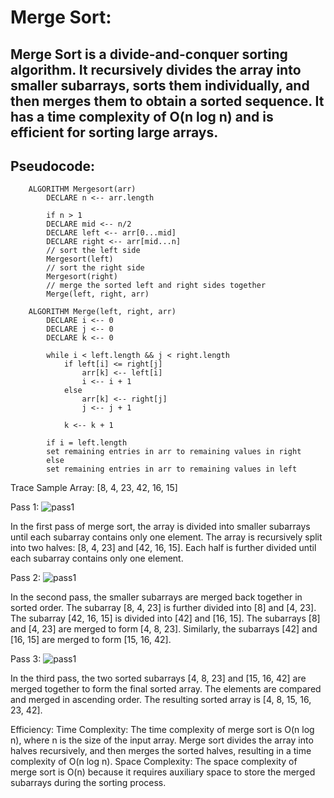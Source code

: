 # Merge Sort:

## Merge Sort is a divide-and-conquer sorting algorithm. It recursively divides the array into smaller subarrays, sorts them individually, and then merges them to obtain a sorted sequence. It has a time complexity of O(n log n) and is efficient for sorting large arrays.

## Pseudocode:
```
    ALGORITHM Mergesort(arr)
        DECLARE n <-- arr.length

        if n > 1
        DECLARE mid <-- n/2
        DECLARE left <-- arr[0...mid]
        DECLARE right <-- arr[mid...n]
        // sort the left side
        Mergesort(left)
        // sort the right side
        Mergesort(right)
        // merge the sorted left and right sides together
        Merge(left, right, arr)

    ALGORITHM Merge(left, right, arr)
        DECLARE i <-- 0
        DECLARE j <-- 0
        DECLARE k <-- 0

        while i < left.length && j < right.length
            if left[i] <= right[j]
                arr[k] <-- left[i]
                i <-- i + 1
            else
                arr[k] <-- right[j]
                j <-- j + 1

            k <-- k + 1

        if i = left.length
        set remaining entries in arr to remaining values in right
        else
        set remaining entries in arr to remaining values in left
```
Trace
Sample Array: [8, 4, 23, 42, 16, 15]

Pass 1:
![pass1](/assest/1.jpg)

In the first pass of merge sort, the array is divided into smaller subarrays until each subarray contains only one element. The array is recursively split into two halves: [8, 4, 23] and [42, 16, 15]. Each half is further divided until each subarray contains only one element.

Pass 2:
![pass1](/assest/2.jpg)

In the second pass, the smaller subarrays are merged back together in sorted order. The subarray [8, 4, 23] is further divided into [8] and [4, 23]. The subarray [42, 16, 15] is divided into [42] and [16, 15]. The subarrays [8] and [4, 23] are merged to form [4, 8, 23]. Similarly, the subarrays [42] and [16, 15] are merged to form [15, 16, 42].

Pass 3:
![pass1](/assest/3.jpg)

In the third pass, the two sorted subarrays [4, 8, 23] and [15, 16, 42] are merged together to form the final sorted array. The elements are compared and merged in ascending order. The resulting sorted array is [4, 8, 15, 16, 23, 42].

Efficiency:
Time Complexity: The time complexity of merge sort is O(n log n), where n is the size of the input array. Merge sort divides the array into halves recursively, and then merges the sorted halves, resulting in a time complexity of O(n log n).
Space Complexity: The space complexity of merge sort is O(n) because it requires auxiliary space to store the merged subarrays during the sorting process.
